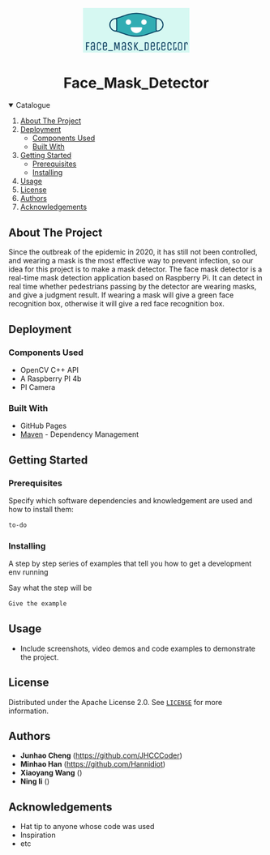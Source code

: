 <!-- PROJECT LOGO -->
<br />

<div align="center">


<img src="Img/Logo.png" alt="logo" width="210" div al ign=center />

</div>

  <h1 align="center">Face_Mask_Detector</h1>

 
</p>





</p>


<!-- TABLE OF CONTENTS -->

<details open="open">
  <summary>Catalogue</summary>
  <ol>
    <li><a href="#about-the-project">About The Project</a>
    <li>
      <a href="#deployment">Deployment</a>
      <ul>
        <li><a href="#components-used">Components Used</a></li>
        <li><a href="#built-with">Built With</a></li>
      </ul>
    </li>
    <li>
      <a href="#getting-started">Getting Started</a>
      <ul>
        <li><a href="#prerequisites">Prerequisites</a></li>
        <li><a href="#installing">Installing</a></li>
      </ul>
    </li>  
    <li><a href="#usage">Usage</a></li>
    <li><a href="#license">License</a></li>
    <li><a href="#authors">Authors</a></li>
    <li><a href="#acknowledgements">Acknowledgements</a></li>
  </ol>
</details>





<!-- ABOUT THE PROJECT -->
## About The Project

Since the outbreak of the epidemic in 2020, it has still not been controlled, and wearing a mask is the most effective way to prevent infection, so our idea for this project is to make a mask detector. The face mask detector is a real-time mask detection application based on Raspberry Pi.
It can detect in real time whether pedestrians passing by the detector are wearing masks, and give a judgment result. If wearing a mask will give a green face recognition box, otherwise it will give a red face recognition box.

<!-- Deployment -->
## Deployment
### Components Used

* OpenCV C++ API
* A Raspberry PI 4b
* PI Camera
### Built With

* GitHub Pages
* [Maven](https://maven.apache.org/) - Dependency Management

<!-- GETTING STARTED -->
## Getting Started

### Prerequisites

Specify which software dependencies and knowledgement are used and how to install them:

  ```sh
  to-do
  ```
### Installing

A step by step series of examples that tell you how to get a development env running

Say what the step will be

  ```sh
  Give the example
  ```
<!-- USAGE EXAMPLES -->
## Usage

* Include screenshots, video demos and code examples to demonstrate the project.


<!-- LICENSE -->
## License

Distributed under the Apache License 2.0. See [`LICENSE`](https://github.com/RTEP-zero-to-one/FacialDecorationTracing/blob/dev/LICENSE) for more information.

<!-- CONTACT -->

## Authors



* **Junhao Cheng** (https://github.com/JHCCCoder) 
* **Minhao Han** (https://github.com/Hannidiot)
* **Xiaoyang Wang** ()
* **Ning li** ()



<!-- ACKNOWLEDGEMENTS -->
## Acknowledgements
* Hat tip to anyone whose code was used
* Inspiration
* etc
